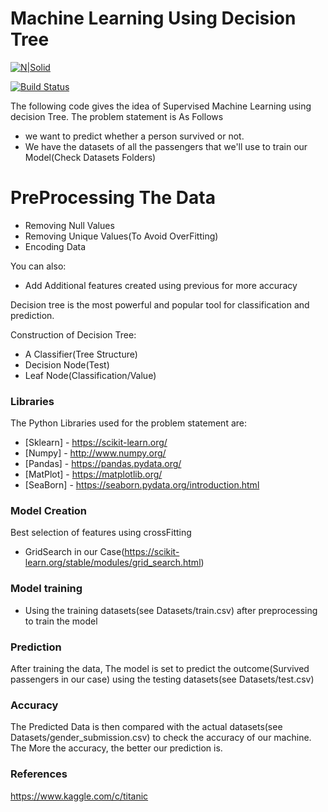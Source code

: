 # Machine Learning Using Decision Tree

[![N|Solid](https://cldup.com/dTxpPi9lDf.thumb.png)](https://nodesource.com/products/nsolid)

[![Build Status](https://travis-ci.org/joemccann/dillinger.svg?branch=master)](https://travis-ci.org/joemccann/dillinger)

The following code gives the idea of Supervised Machine Learning using decision Tree.
The problem statement is As Follows

  - we want to predict whether a person survived or not.
  - We have the datasets of all the passengers that we'll use to train our Model(Check Datasets Folders)

# PreProcessing The Data

  - Removing Null Values
  - Removing Unique Values(To Avoid OverFitting)
  - Encoding Data

You can also:
  - Add Additional features created using previous for more accuracy

Decision tree is the most powerful and popular tool for classification and prediction.

Construction of Decision Tree:

   - A Classifier(Tree Structure)
   - Decision Node(Test)
   - Leaf Node(Classification/Value)

### Libraries
The Python Libraries used for the problem statement are:  

* [Sklearn] - https://scikit-learn.org/
* [Numpy] - http://www.numpy.org/
* [Pandas] - https://pandas.pydata.org/
* [MatPlot] - https://matplotlib.org/
* [SeaBorn] - https://seaborn.pydata.org/introduction.html

### Model Creation
Best selection of features using crossFitting
- GridSearch in our Case(https://scikit-learn.org/stable/modules/grid_search.html)
### Model training
- Using the training datasets(see Datasets/train.csv) after preprocessing to train the model

### Prediction

After training the data, The model is set to predict the outcome(Survived passengers in our case) using the testing datasets(see Datasets/test.csv)

### Accuracy
The Predicted Data is then compared with the actual datasets(see Datasets/gender_submission.csv) to check the accuracy of our machine.
The More the accuracy, the better our prediction is.
   
### References 
https://www.kaggle.com/c/titanic

  

